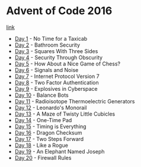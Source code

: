 # Advent of Code 2016

[link](https://adventofcode.com/2016)

- [Day 1](./01/README-01.md) - No Time for a Taxicab
- [Day 2](./02/README-02.md) - Bathroom Security
- [Day 3](./03/README-03.md) - Squares With Three Sides
- [Day 4](./04/README-04.md) - Security Through Obscurity
- [Day 5](./05/README-05.md) - How About a Nice Game of Chess?
- [Day 6](./06/README-06.md) - Signals and Noise
- [Day 7](./07/README-07.md) - Internet Protocol Version 7
- [Day 8](./08/README-08.md) - Two Factor Authentication
- [Day 9](./09/README-09.md) - Explosives in Cyberspace
- [Day 10](./10/README-10.md) - Balance Bots
- [Day 11](./11/README-11.md) - Radioisotope Thermoelectric Generators
- [Day 12](./12/README-12.md) - Leonardo's Monorail
- [Day 13](./13/README-13.md) - A Maze of Twisty Little Cubicles
- [Day 14](./14/README-14.md) - One-Time Pad
- [Day 15](./15/README-15.md) - Timing is Everything
- [Day 16](./16/README-16.md) - Dragon Checksum
- [Day 17](./17/README-17.md) - Two Steps Forward
- [Day 18](./18/README-18.md) - Like a Rogue
- [Day 19](./19/README-19.md) - An Elephant Named Joseph
- [Day 20](./20/README-20.md) - Firewall Rules
